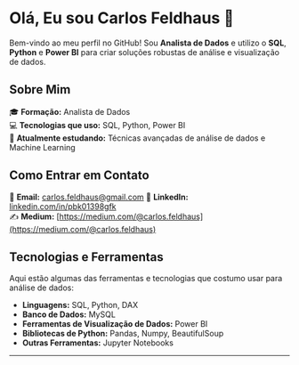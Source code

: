 # Olá, Eu sou Carlos Feldhaus 👋

Bem-vindo ao meu perfil no GitHub! Sou **Analista de Dados** e utilizo o **SQL**, **Python** e **Power BI** para criar soluções robustas de análise e visualização de dados.

## Sobre Mim

🎓 **Formação:** Analista de Dados  
💻 **Tecnologias que uso:** SQL, Python, Power BI  
🌱 **Atualmente estudando:** Técnicas avançadas de análise de dados e Machine Learning


## Como Entrar em Contato

📧 **Email:** carlos.feldhaus@gmail.com 
🔗 **LinkedIn:** [linkedin.com/in/pbk01398gfk](#)  
✍️ **Medium:** [https://medium.com/@carlos.feldhaus](https://medium.com/@carlos.feldhaus)

## Tecnologias e Ferramentas

Aqui estão algumas das ferramentas e tecnologias que costumo usar para análise de dados:

- **Linguagens:** SQL, Python, DAX
- **Banco de Dados:** MySQL
- **Ferramentas de Visualização de Dados:** Power BI
- **Bibliotecas de Python:** Pandas, Numpy, BeautifulSoup
- **Outras Ferramentas:** Jupyter Notebooks

---
